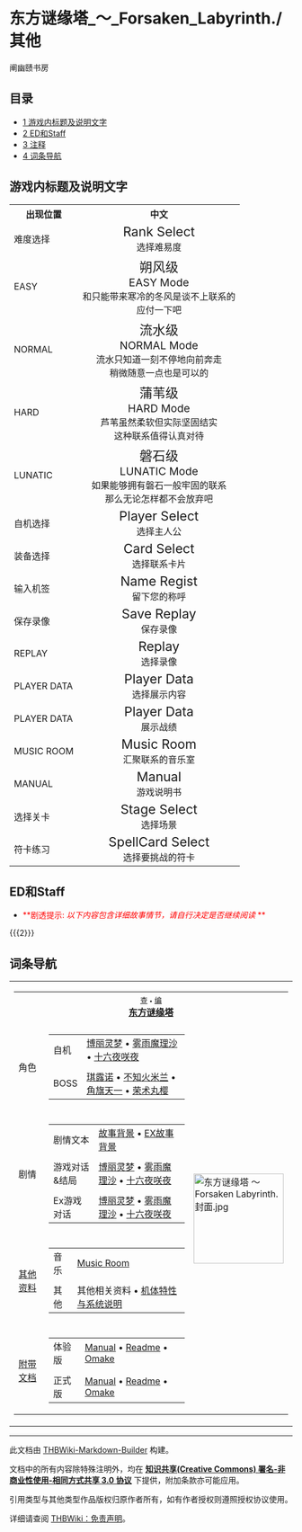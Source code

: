 # 东方谜缘塔_～_Forsaken_Labyrinth./其他

<!-- source html: G:\repos\THBWiki-Markdown-Builder\THBWikiMarkdown\Temp\main\1\1d\ns0%3A%E4%B8%9C%E6%96%B9%E8%B0%9C%E7%BC%98%E5%A1%94_%EF%BD%9E_Forsaken_Labyrinth%2E%2F%E5%85%B6%E4%BB%96.html -->

阐幽赜书房

## 目录

- [1 游戏内标题及说明文字](#游戏内标题及说明文字)
- [2 ED和Staff](#ED和Staff)
- [3 注释](#注释)
- [4 词条导航](#词条导航)




## 游戏内标题及说明文字

<table>

<tbody><tr>
<th>出现位置</th>
<th>中文
</th></tr>
<tr>
<td>难度选择</td>
<td><center><big><big>Rank Select</big></big><br>选择难易度</center>
</td></tr>
<tr>
<td>EASY</td>
<td><center><big><big>朔风级</big></big><br><big>EASY Mode</big><br>和只能带来寒冷的冬风是谈不上联系的<br>应付一下吧</center>
</td></tr>
<tr>
<td>NORMAL</td>
<td><center><big><big>流水级</big></big><br><big>NORMAL Mode</big><br>流水只知道一刻不停地向前奔走<br>稍微随意一点也是可以的</center>
</td></tr>
<tr>
<td>HARD</td>
<td><center><big><big>蒲苇级</big></big><br><big>HARD Mode</big><br>芦苇虽然柔软但实际坚固结实<br>这种联系值得认真对待</center>
</td></tr>
<tr>
<td>LUNATIC</td>
<td><center><big><big>磐石级</big></big><br><big>LUNATIC Mode</big><br>如果能够拥有磐石一般牢固的联系<br>那么无论怎样都不会放弃吧</center>
</td></tr>

<tr>
<td>自机选择</td>
<td><center><big><big>Player Select</big></big><br>选择主人公</center>
</td></tr>
<tr>
<td>装备选择</td>
<td><center><big><big>Card Select</big></big><br>选择联系卡片</center>
</td></tr>

<tr>
<td>输入机签</td>
<td><center><big><big>Name Regist</big></big><br>留下您的称呼</center>
</td></tr>
<tr>
<td>保存录像</td>
<td><center><big><big>Save Replay</big></big><br>保存录像</center>
</td></tr>
<tr>
<td>REPLAY</td>
<td><center><big><big>Replay</big></big><br>选择录像</center>
</td></tr>
<tr>
<td>PLAYER DATA</td>
<td><center><big><big>Player Data</big></big><br>选择展示内容</center>
</td></tr>
<tr>
<td>PLAYER DATA</td>
<td><center><big><big>Player Data</big></big><br>展示战绩</center>
</td></tr>
<tr>
<td>MUSIC ROOM</td>
<td><center><big><big>Music Room</big></big><br>汇聚联系的音乐室</center>
</td></tr>
<tr>
<td>MANUAL</td>
<td><center><big><big>Manual</big></big><br>游戏说明书</center>
</td></tr>
<tr>
<td>选择关卡</td>
<td><center><big><big>Stage Select</big></big><br>选择场景</center>
</td></tr>
<tr>
<td>符卡练习</td>
<td><center><big><big>SpellCard Select</big></big><br>选择要挑战的符卡</center>
</td></tr>
</tbody></table>


## ED和Staff

- <font color="Red"> **剧透提示:  *以下内容包含详细故事情节，请自行决定是否继续阅读* ** </font>

{{{2}}}


## 词条导航
  
  

<table><tbody><tr><td><table cellspacing="0" class="nowraplinks mw-collapsible mw-collapsed" style="width:100%;;;"><tbody><tr><th style=";" colspan="3" class="navbox-title"><div class="navbar"><div class="noprint plainlinksneverexpand" style="background-color:transparent; padding:0; font-weight:normal; font-size:80%; white-space:nowrap;"><a href="./东方谜缘塔_～_Forsaken_Labyrinth.-导航.md" title="东方谜缘塔 ～ Forsaken Labyrinth./导航"><span style=";;border:none;" title="查看这个模板">查</span></a>&#160;<span style="font-size:80%;">•</span>&#160;<a href="/index.php?title=%E4%B8%9C%E6%96%B9%E8%B0%9C%E7%BC%98%E5%A1%94_%EF%BD%9E_Forsaken_Labyrinth./%E5%AF%BC%E8%88%AA&amp;action=edit"><span style=";;border:none;" title="您可以编辑这个模板。请在储存变更之前先预览">编</span></a></div></div><span><a href="./东方谜缘塔_～_Forsaken_Labyrinth..md" title="东方谜缘塔 ～ Forsaken Labyrinth.">东方谜缘塔</a></span></th></tr><tr><td></td></tr><tr><td class="navbox-group" style=";;">角色</td><td style=";;" class="navbox-list navbox-odd"><div></div><table cellspacing="0" class="nowraplinks navbox-subgroup" style="width:100%;;;;"><tbody><tr><td class="navbox-group" style=";;"><div>自机</div></td><td style=";;" class="navbox-list navbox-odd"><div><a href="./博丽灵梦.md" title="博丽灵梦">博丽灵梦</a> &#8226; <a href="./雾雨魔理沙.md" title="雾雨魔理沙">雾雨魔理沙</a> &#8226; <a href="/%E5%8D%81%E5%85%AD%E5%A4%9C%E5%92%B2%E5%A4%9C" title="十六夜咲夜">十六夜咲夜</a></div></td></tr><tr><td></td></tr><tr><td class="navbox-group" style=";;"><div>BOSS</div></td><td style=";;" class="navbox-list navbox-even"><div><a href="./琪露诺.md" title="琪露诺">琪露诺</a> &#8226; <a href="./不知火米兰.md" title="不知火米兰">不知火米兰</a> &#8226; <a href="./角旗天一.md" title="角旗天一">角旗天一</a> &#8226; <a href="./荣术丸樱.md" title="荣术丸樱">荣术丸樱</a></div></td></tr></tbody></table><div></div></td><td class="navbox-image" style="" rowspan="7"><a href="./文件-东方谜缘塔_～_Forsaken_Labyrinth.封面.jpg.md" class="image"><img alt="东方谜缘塔 ～ Forsaken Labyrinth.封面.jpg" src="https://upload.thwiki.cc/thumb/c/ca/%E4%B8%9C%E6%96%B9%E8%B0%9C%E7%BC%98%E5%A1%94_%EF%BD%9E_Forsaken_Labyrinth.%E5%B0%81%E9%9D%A2.jpg/160px-%E4%B8%9C%E6%96%B9%E8%B0%9C%E7%BC%98%E5%A1%94_%EF%BD%9E_Forsaken_Labyrinth.%E5%B0%81%E9%9D%A2.jpg" decoding="async" loading="lazy" width="160" height="160" srcset="https://upload.thwiki.cc/thumb/c/ca/%E4%B8%9C%E6%96%B9%E8%B0%9C%E7%BC%98%E5%A1%94_%EF%BD%9E_Forsaken_Labyrinth.%E5%B0%81%E9%9D%A2.jpg/240px-%E4%B8%9C%E6%96%B9%E8%B0%9C%E7%BC%98%E5%A1%94_%EF%BD%9E_Forsaken_Labyrinth.%E5%B0%81%E9%9D%A2.jpg 1.5x, https://upload.thwiki.cc/thumb/c/ca/%E4%B8%9C%E6%96%B9%E8%B0%9C%E7%BC%98%E5%A1%94_%EF%BD%9E_Forsaken_Labyrinth.%E5%B0%81%E9%9D%A2.jpg/320px-%E4%B8%9C%E6%96%B9%E8%B0%9C%E7%BC%98%E5%A1%94_%EF%BD%9E_Forsaken_Labyrinth.%E5%B0%81%E9%9D%A2.jpg 2x" data-file-width="1410" data-file-height="1410"></a></td></tr><tr><td></td></tr><tr><td class="navbox-group" style=";;">剧情</td><td style=";;" class="navbox-list navbox-even"><div></div><table cellspacing="0" class="nowraplinks navbox-subgroup" style="width:100%;;;;"><tbody><tr><td class="navbox-group" style=";;"><div>剧情文本</div></td><td style=";;" class="navbox-list navbox-odd"><div><a href="./东方谜缘塔_～_Forsaken_Labyrinth.-故事背景.md" title="东方谜缘塔 ～ Forsaken Labyrinth./故事背景">故事背景</a> &#8226; <a href="/index.php?title=%E4%B8%9C%E6%96%B9%E8%B0%9C%E7%BC%98%E5%A1%94_%EF%BD%9E_Forsaken_Labyrinth./ExStory&amp;action=edit&amp;redlink=1" class="new" title="东方谜缘塔 ～ Forsaken Labyrinth./ExStory（页面不存在）">EX故事背景</a></div></td></tr><tr><td></td></tr><tr><td class="navbox-group" style=";;"><div>游戏对话&amp;结局</div></td><td style=";;" class="navbox-list navbox-even"><div><a href="./东方谜缘塔_～_Forsaken_Labyrinth.-博丽灵梦.md" title="东方谜缘塔 ～ Forsaken Labyrinth./博丽灵梦">博丽灵梦</a> &#8226; <a href="./东方谜缘塔_～_Forsaken_Labyrinth.-雾雨魔理沙.md" title="东方谜缘塔 ～ Forsaken Labyrinth./雾雨魔理沙">雾雨魔理沙</a> &#8226; <a href="./东方谜缘塔_～_Forsaken_Labyrinth.-十六夜咲夜.md" title="东方谜缘塔 ～ Forsaken Labyrinth./十六夜咲夜">十六夜咲夜</a></div></td></tr><tr><td></td></tr><tr><td class="navbox-group" style=";;"><div>Ex游戏对话</div></td><td style=";;" class="navbox-list navbox-odd"><div><a href="/index.php?title=%E4%B8%9C%E6%96%B9%E8%B0%9C%E7%BC%98%E5%A1%94_%EF%BD%9E_Forsaken_Labyrinth./%E5%8D%9A%E4%B8%BD%E7%81%B5%E6%A2%A6_ExStory&amp;action=edit&amp;redlink=1" class="new" title="东方谜缘塔 ～ Forsaken Labyrinth./博丽灵梦 ExStory（页面不存在）">博丽灵梦</a> &#8226; <a href="/index.php?title=%E4%B8%9C%E6%96%B9%E8%B0%9C%E7%BC%98%E5%A1%94_%EF%BD%9E_Forsaken_Labyrinth./%E9%9B%BE%E9%9B%A8%E9%AD%94%E7%90%86%E6%B2%99_ExStory&amp;action=edit&amp;redlink=1" class="new" title="东方谜缘塔 ～ Forsaken Labyrinth./雾雨魔理沙 ExStory（页面不存在）">雾雨魔理沙</a> &#8226; <a href="/index.php?title=%E4%B8%9C%E6%96%B9%E8%B0%9C%E7%BC%98%E5%A1%94_%EF%BD%9E_Forsaken_Labyrinth./%E5%8D%81%E5%85%AD%E5%A4%9C%E5%92%B2%E5%A4%9C_ExStory&amp;action=edit&amp;redlink=1" class="new" title="东方谜缘塔 ～ Forsaken Labyrinth./十六夜咲夜 ExStory（页面不存在）">十六夜咲夜</a></div></td></tr></tbody></table><div></div></td></tr><tr><td></td></tr><tr><td class="navbox-group" style=";;"><a href="/%E4%B8%9C%E6%96%B9%E8%B0%9C%E7%BC%98%E5%A1%94_%EF%BD%9E_Forsaken_Labyrinth.#其他资料" title="东方谜缘塔 ～ Forsaken Labyrinth.">其他资料</a></td><td style=";;" class="navbox-list navbox-odd"><div></div><table cellspacing="0" class="nowraplinks navbox-subgroup" style="width:100%;;;;"><tbody><tr><td class="navbox-group" style=";;"><div>音乐</div></td><td style=";;" class="navbox-list navbox-odd"><div><a href="./东方谜缘塔_～_Forsaken_Labyrinth.-Music.md" title="东方谜缘塔 ～ Forsaken Labyrinth./Music">Music Room</a></div></td></tr><tr><td></td></tr><tr><td class="navbox-group" style=";;"><div>其他</div></td><td style=";;" class="navbox-list navbox-even"><div><a class="mw-selflink selflink">其他相关资料</a> &#8226; <a href="./东方谜缘塔_～_Forsaken_Labyrinth.-系统.md" title="东方谜缘塔 ～ Forsaken Labyrinth./系统">机体特性与系统说明</a></div></td></tr></tbody></table><div></div></td></tr><tr><td></td></tr><tr><td class="navbox-group" style=";;"><a href="/%E4%B8%9C%E6%96%B9%E8%B0%9C%E7%BC%98%E5%A1%94_%EF%BD%9E_Forsaken_Labyrinth.#附带文档" title="东方谜缘塔 ～ Forsaken Labyrinth.">附带文档</a></td><td style=";;" class="navbox-list navbox-even"><div></div><table cellspacing="0" class="nowraplinks navbox-subgroup" style="width:100%;;;;"><tbody><tr><td class="navbox-group" style=";;"><div>体验版</div></td><td style=";;" class="navbox-list navbox-odd"><div><a href="./东方谜缘塔_～_Forsaken_Labyrinth.体验版-游戏内Manual.md" title="东方谜缘塔 ～ Forsaken Labyrinth.体验版/游戏内Manual">Manual</a> &#8226; <a href="./东方谜缘塔_～_Forsaken_Labyrinth.体验版-Readme.md" title="东方谜缘塔 ～ Forsaken Labyrinth.体验版/Readme">Readme</a> &#8226; <a href="./东方谜缘塔_～_Forsaken_Labyrinth.体验版-Omake.md" title="东方谜缘塔 ～ Forsaken Labyrinth.体验版/Omake">Omake</a></div></td></tr><tr><td></td></tr><tr><td class="navbox-group" style=";;"><div>正式版</div></td><td style=";;" class="navbox-list navbox-even"><div><a href="./东方谜缘塔_～_Forsaken_Labyrinth.-游戏内Manual.md" title="东方谜缘塔 ～ Forsaken Labyrinth./游戏内Manual">Manual</a> &#8226; <a href="/index.php?title=%E4%B8%9C%E6%96%B9%E8%B0%9C%E7%BC%98%E5%A1%94_%EF%BD%9E_Forsaken_Labyrinth./Readme&amp;action=edit&amp;redlink=1" class="new" title="东方谜缘塔 ～ Forsaken Labyrinth./Readme（页面不存在）">Readme</a> &#8226; <a href="/index.php?title=%E4%B8%9C%E6%96%B9%E8%B0%9C%E7%BC%98%E5%A1%94_%EF%BD%9E_Forsaken_Labyrinth./Omake&amp;action=edit&amp;redlink=1" class="new" title="东方谜缘塔 ～ Forsaken Labyrinth./Omake（页面不存在）">Omake</a></div></td></tr></tbody></table><div></div></td></tr></tbody></table></td></tr></tbody></table>







---

此文档由 [THBWiki-Markdown-Builder](https://github.com/Delsin-Yu/THBWiki-Markdown-Builder) 构建。

文档中的所有内容除特殊注明外，均在 [**知识共享(Creative Commons) 署名-非商业性使用-相同方式共享 3.0 协议**](https://creativecommons.org/licenses/by-sa/3.0/deed.zh-hans) 下提供，附加条款亦可能应用。

引用类型与其他类型作品版权归原作者所有，如有作者授权则遵照授权协议使用。

详细请查阅 [THBWiki：免责声明](https://thbwiki.cc/THBWiki:%E5%85%8D%E8%B4%A3%E5%A3%B0%E6%98%8E)。

